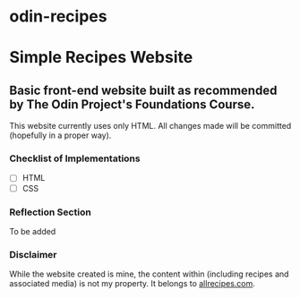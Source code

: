 # odin-recipes

# Simple Recipes Website

## Basic front-end website built as recommended by The Odin Project's Foundations Course.

This website currently uses only HTML. All changes made will be committed (hopefully in a proper way).

### Checklist of Implementations
- [ ] HTML
- [ ] CSS

### Reflection Section

To be added

### Disclaimer

While the website created is mine, the content within (including recipes and associated media) is not my property. It belongs to [allrecipes.com](https://www.allrecipes.com/).